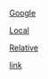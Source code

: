
[Google](https://google.com)

[Local](/domain/entity)

[Relative](../cli/main.go)


[link](#inline-nolint)

